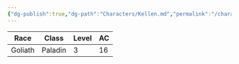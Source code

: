 ```yaml
---
{"dg-publish":true,"dg-path":"Characters/Kellen.md","permalink":"/characters/kellen/"}
---
```


| Race    | Class   | Level | AC  |
| ------- | ------- | ----- | --- |
| Goliath | Paladin | 3     | 16  |
